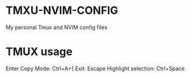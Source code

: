 # TMXU-NVIM-CONFIG
My personal Tmux and NVIM config files

# TMUX usage
Enter Copy Mode:
 Ctrl+A+{
Exit:
 Escape
Highlight selection:
 Ctrl+Space 
